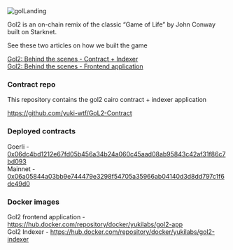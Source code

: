 \
\
![golLanding](https://user-images.githubusercontent.com/5764504/171171394-5f7b5753-6f48-4b5f-96a1-c03d6fb9e222.svg)

Gol2 is an on-chain remix of the classic “Game of Life” by John Conway built on Starknet.

See these two articles on how we built the game

[Gol2: Behind the scenes - Contract + Indexer ](https://medium.com/@r.walsh.21/gol2-behind-the-scenes-pt1-a38e280f63cf) <br>
[Gol2: Behind the scenes - Frontend application](https://medium.com/@r.walsh.21/gol2-behind-the-scenes-pt1-a38e280f63cf)

### Contract repo

This repository contains the gol2 cairo contract + indexer application

https://github.com/yuki-wtf/GoL2-Contract

### Deployed contracts

Goerli - [0x06dc4bd1212e67fd05b456a34b24a060c45aad08ab95843c42af31f86c7bd093](https://goerli.voyager.online/contract/0x06dc4bd1212e67fd05b456a34b24a060c45aad08ab95843c42af31f86c7bd093) <br>
Mainnet - [0x06a05844a03bb9e744479e3298f54705a35966ab04140d3d8dd797c1f6dc49d0](https://goerli.voyager.online/contract/0x06a05844a03bb9e744479e3298f54705a35966ab04140d3d8dd797c1f6dc49d0) <br>

### Docker images

Gol2 frontend application - [https://hub.docker.com/repository/docker/yukilabs/gol2-app
](https://hub.docker.com/repository/docker/yukilabs/gol2-app)<br>
Gol2 Indexer - [https://hub.docker.com/repository/docker/yukilabs/gol2-indexer
](https://hub.docker.com/repository/docker/yukilabs/gol2-indexer)




